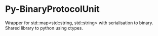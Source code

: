 # Py-BinaryProtocolUnit
Wrapper for std::map&lt;std::string, std::string>  with serialisation to binary. Shared library to python using ctypes.
